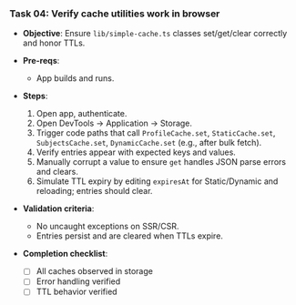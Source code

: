 ### Task 04: Verify cache utilities work in browser

- **Objective**: Ensure `lib/simple-cache.ts` classes set/get/clear correctly and honor TTLs.

- **Pre-reqs**:
  - App builds and runs.

- **Steps**:
  1. Open app, authenticate.
  2. Open DevTools → Application → Storage.
  3. Trigger code paths that call `ProfileCache.set`, `StaticCache.set`, `SubjectsCache.set`, `DynamicCache.set` (e.g., after bulk fetch).
  4. Verify entries appear with expected keys and values.
  5. Manually corrupt a value to ensure `get` handles JSON parse errors and clears.
  6. Simulate TTL expiry by editing `expiresAt` for Static/Dynamic and reloading; entries should clear.

- **Validation criteria**:
  - No uncaught exceptions on SSR/CSR.
  - Entries persist and are cleared when TTLs expire.

- **Completion checklist**:
  - [ ] All caches observed in storage
  - [ ] Error handling verified
  - [ ] TTL behavior verified
